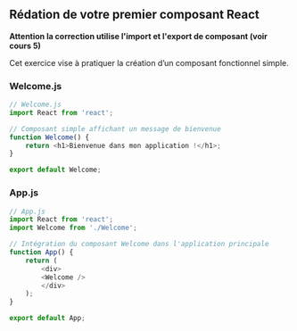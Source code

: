 ## Rédation de votre premier composant React

**Attention la correction utilise l'import et l'export de composant (voir cours 5)**

Cet exercice vise à pratiquer la création d’un composant fonctionnel simple.

### Welcome.js
```javascript
// Welcome.js
import React from 'react';

// Composant simple affichant un message de bienvenue
function Welcome() {
    return <h1>Bienvenue dans mon application !</h1>;
}

export default Welcome;
```

### App.js
```javascript
// App.js
import React from 'react';
import Welcome from './Welcome';

// Intégration du composant Welcome dans l'application principale
function App() {
    return (
        <div>
        <Welcome />
        </div>
    );
}

export default App;
```